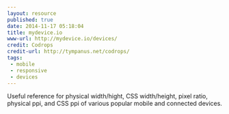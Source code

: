 ```yaml
---
layout: resource
published: true
date: 2014-11-17 05:18:04
title: mydevice.io
www-url: http://mydevice.io/devices/
credit: Codrops
credit-url: http://tympanus.net/codrops/
tags: 
 - mobile
 - responsive
 - devices
---
```


Useful reference for physical width/hight, CSS width/height, pixel ratio, physical ppi, and CSS ppi of various popular mobile and connected devices.
